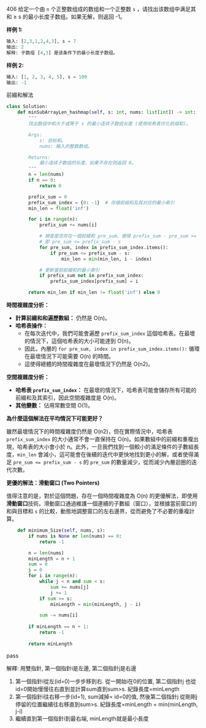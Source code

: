 
406
给定一个由 `n` 个正整数组成的数组和一个正整数 `s` ，请找出该数组中满足其和 ≥ s 的最小长度子数组。如果无解，则返回 -1。

**样例 1:**
```python
输入: [2,3,1,2,4,3], s = 7
输出: 2
解释: 子数组 [4,3] 是该条件下的最小长度子数组。
```
**样例 2:**
```python
输入: [1, 2, 3, 4, 5], s = 100
输出: -1
```

前綴和解法
```python
class Solution:
    def minSubArrayLen_hashmap(self, s: int, nums: list[int]) -> int:
        """
        找出数组中和大于或等于 s 的最小连续子数组长度 (使用哈希表优化前缀和)。

        Args:
            s: 目标和。
            nums: 输入的整数数组。

        Returns:
            最小连续子数组的长度，如果不存在则返回 0。
        """
        n = len(nums)
        if n == 0:
            return 0

        prefix_sum = 0
        prefix_sum_index = {0: -1}  # 存储前缀和及其对应的最小索引
        min_len = float('inf')

        for i in range(n):
            prefix_sum += nums[i]

            # 檢查是否存在一個前綴和 pre_sum，使得 prefix_sum - pre_sum >= s
            # 即 pre_sum <= prefix_sum - s
            for pre_sum, index in prefix_sum_index.items():
                if pre_sum <= prefix_sum - s:
                    min_len = min(min_len, i - index)

            # 更新當前前綴和的最小索引
            if prefix_sum not in prefix_sum_index:
                prefix_sum_index[prefix_sum] = i

        return min_len if min_len != float('inf') else 0
```
**時間複雜度分析：**

- **計算前綴和和遍歷數組：** 仍然是 O(n)。
- **哈希表操作：**
    - 在每次迭代中，我們可能會遍歷 `prefix_sum_index` 這個哈希表。在最壞的情況下，這個哈希表的大小可能達到 O(n)。
    - 因此，內層的 `for pre_sum, index in prefix_sum_index.items():` 循環在最壞情況下可能需要 O(n) 的時間。
    - 這使得總體的時間複雜度在最壞情況下仍然是 O(n2)。

**空間複雜度分析：**

- **哈希表 `prefix_sum_index`：** 在最壞的情況下，哈希表可能會儲存所有可能的前綴和及其索引，因此空間複雜度是 O(n)。
- **其他變數：** 佔用常數空間 O(1)。

**為什麼這個解法在平均情況下可能更好？**

雖然最壞情況下的時間複雜度仍然是 O(n2)，但在實際情況中，哈希表 `prefix_sum_index` 的大小通常不會一直保持在 O(n)。如果數組中的前綴和重複出現，哈希表的大小會小於 n。此外，一旦我們找到一個較小的滿足條件的子數組長度，`min_len` 會減小，這可能會在後續的迭代中更快地找到更小的解，或者使得滿足 `pre_sum <= prefix_sum - s` 的 `pre_sum` 的數量減少，從而減少內層迴圈的迭代次數。

**更優的解法：滑動窗口 (Two Pointers)**

值得注意的是，對於這個問題，存在一個時間複雜度為 O(n) 的更優解法，即使用**滑動窗口**技術。滑動窗口通過維護一個連續的子數組（窗口），並根據當前窗口的和與目標和 `s` 的比較，動態地調整窗口的左右邊界，從而避免了不必要的重複計算。


```python
    def minimum_Size(self, nums, s):
        if nums is None or len(nums) == 0:
            return -1

        n = len(nums)
        minLength = n + 1
        sum = 0
        j = 0
        for i in range(n):
            while j < n and sum < s:
                sum += nums[j]
                j += 1
            if sum >= s:
                minLength = min(minLength, j - i)

            sum -= nums[i]
            
        if minLength == n + 1:
            return -1
            
        return minLength
```
pass

解釋:
用雙指針, 第一個指針i是左邊, 第二個指針j是右邊
1. 第一個指針i從左(id=0)一步步移到右. 從一開始i在0的位置, 第二個指針j 也從id=0開始慢慢往右直到並計算sum直到sum>s. 紀錄長度=minLength
2. 第一個指針i往右移一步(id=1), sum減掉= id=0的值, 然後第二個指針j 從剛剛j停留的位置繼續往右移直到sum>s. 紀錄長度=minLength = min(minLength, j-i)
3. 繼續直到第一個指針i到最右端, minLength就是最小長度
